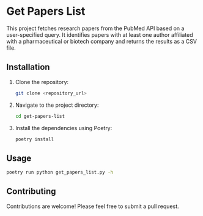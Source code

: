 # Get Papers List

This project fetches research papers from the PubMed API based on a user-specified query. It identifies papers with at least one author affiliated with a pharmaceutical or biotech company and returns the results as a CSV file.

## Installation

1.  Clone the repository:

    ```bash
    git clone <repository_url>
    ```
2.  Navigate to the project directory:

    ```bash
    cd get-papers-list
    ```
3.  Install the dependencies using Poetry:

    ```bash
    poetry install
    ```

## Usage

```bash
poetry run python get_papers_list.py -h
```

## Contributing

Contributions are welcome! Please feel free to submit a pull request.
